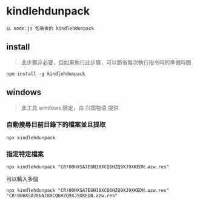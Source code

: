 # kindlehdunpack

    以 node.js 包裝後的 kindlehdunpack

## install

> 此步驟非必要，但如果執行此步驟，可以節省每次執行指令時的準備時間

```
npm install -g kindlehdunpack
```

## windows

> 此工具 windows 限定，由 兴国物语 提供

### 自動搜尋目前目錄下的檔案並且提取

```
npx kindlehdunpack
```

### 指定特定檔案

```
npx kindlehdunpack "CR!00HXSA7EGN18XCQ6HZQ9XJ9XKEDN.azw.res"
```

可以輸入多個

```
npx kindlehdunpack "CR!00HXSA7EGN18XCQ6HZQ9XJ9XKEDN.azw.res" "CR!00HXSA7EGN18XCQ6HZQ9XJ9XKEDN.azw.res"
```

